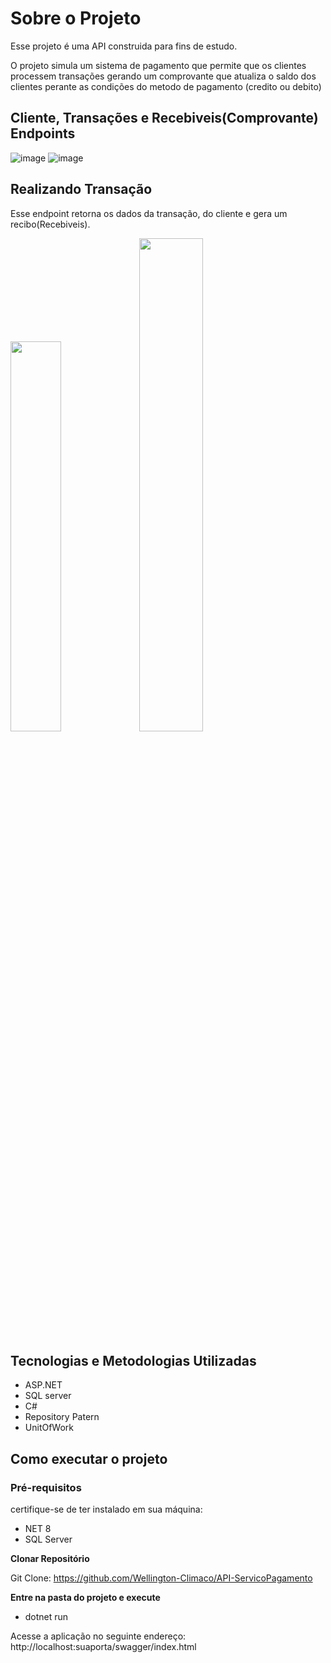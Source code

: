 # Sobre o Projeto

Esse projeto é uma API construida para fins de estudo.

O projeto simula um sistema de pagamento que permite que os clientes processem transações gerando um comprovante que atualiza o saldo dos clientes perante as condições do metodo de pagamento (credito ou debito)

## Cliente, Transações e Recebiveis(Comprovante) Endpoints
![image](https://github.com/Wellington-Climaco/API-ServicoPagamento/assets/142629826/c791783d-7d78-4c1d-a5a2-cb7476b53b75)  ![image](https://github.com/Wellington-Climaco/API-ServicoPagamento/assets/142629826/dcbb1978-915f-4560-9866-d2ced85a821f)

## Realizando Transação

Esse endpoint retorna os dados da transação, do cliente e gera um recibo(Recebiveis).

<img src="https://github.com/Wellington-Climaco/API-ServicoPagamento/assets/142629826/c899da82-bbb8-446d-b3ae-45dcca58cf3b" width=40% height=40%> <img src="https://github.com/Wellington-Climaco/API-ServicoPagamento/assets/142629826/170608e3-95ce-407a-90b9-64b2e6d98c96" width=45% height=45%>

## Tecnologias e Metodologias Utilizadas
- ASP.NET
- SQL server
- C#
- Repository Patern
- UnitOfWork

## Como executar o projeto

### Pré-requisitos
certifique-se de ter instalado em sua máquina:

- NET 8
- SQL Server

**Clonar Repositório**

Git Clone: https://github.com/Wellington-Climaco/API-ServicoPagamento

**Entre na pasta do projeto e execute**

- dotnet run

Acesse a aplicação no seguinte endereço: http://localhost:suaporta/swagger/index.html

 






